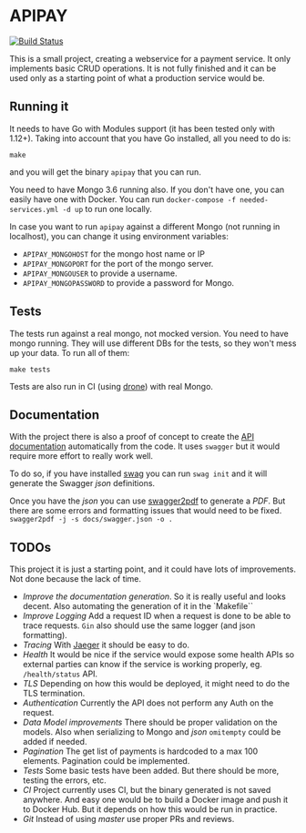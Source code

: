 # APIPAY

[![Build Status](https://cloud.drone.io/api/badges/ilbambino/apipay/status.svg)](https://cloud.drone.io/ilbambino/apipay)

This is a small project, creating a webservice for a payment service. It only implements basic CRUD operations. It is not fully finished and it can be used only as a starting point of what a production service would be.

## Running it

It needs to have Go with Modules support (it has been tested only with 1.12+). Taking into account that you have Go installed, all you need to do is:

```
make
```

and you will get the binary `apipay` that you can run.

You need to have Mongo 3.6 running also. If you don't have one, you can easily have one with Docker. You can run `docker-compose -f needed-services.yml -d up` to run one locally.

In case you want to run `apipay` against a different Mongo (not running in localhost), you can change it using environment variables:

- `APIPAY_MONGOHOST` for the mongo host name or IP
- `APIPAY_MONGOPORT` for the port of the mongo server.
- `APIPAY_MONGOUSER` to provide a username.
- `APIPAY_MONGOPASSWORD` to provide a password for Mongo.

## Tests

The tests run against a real mongo, not mocked version. You need to have mongo running. They will use different DBs for the tests, so they won't mess up your data. To run all of them:

```
make tests
```

Tests are also run in CI (using [drone](https://drone.io)) with real Mongo.

## Documentation

With the project there is also a proof of concept to create the [API documentation](api.pdf) automatically from the code. It uses `swagger` but it would require more effort to really work well.

To do so, if you have installed [swag](https://github.com/swaggo/swag) you can run `swag init` and it will generate the Swagger _json_ definitions.

Once you have the _json_ you can use [swagger2pdf](https://www.npmjs.com/package/swagger-spec-to-pdf) to generate a _PDF_. But there are some errors and formatting issues that would need to be fixed. `swagger2pdf -j -s docs/swagger.json -o .`

## TODOs

This project it is just a starting point, and it could have lots of improvements. Not done because the lack of time.

- *Improve the documentation generation*. So it is really useful and looks decent. Also automating the generation of it in the `Makefile``
- *Improve Logging* Add a request ID when a request is done to be able to trace requests. `Gin` also should use the same logger (and json formatting).
- *Tracing* With [Jaeger](https://www.jaegertracing.io/) it should be easy to do.
- *Health* It would be nice if the service would expose some health APIs so external parties can know if the service is working properly, eg. `/health/status` API.
- *TLS* Depending on how this would be deployed, it might need to do the TLS termination.
- *Authentication* Currently the API does not perform any Auth on the request.
- *Data Model improvements* There should be proper validation on the models. Also when serializing to Mongo and _json_ `omitempty` could be added if needed.
- *Pagination* The get list of payments is hardcoded to a max 100 elements. Pagination could be implemented.
- *Tests* Some basic tests have been added. But there should be more, testing the errors, etc.
- *CI* Project currently uses CI, but the binary generated is not saved anywhere. And easy one would be to build a Docker image and push it to Docker Hub. But it depends on how this would be run in practice.
- *Git* Instead of using _master_ use proper PRs and reviews.